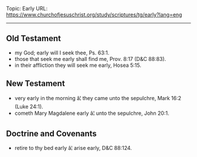 Topic: Early
URL: https://www.churchofjesuschrist.org/study/scriptures/tg/early?lang=eng

---

## Old Testament

- my God; early will I seek thee, Ps. 63:1.
- those that seek me early shall find me, Prov. 8:17 (D&C 88:83).
- in their affliction they will seek me early, Hosea 5:15.

## New Testament

- very early in the morning â¦ they came unto the sepulchre, Mark 16:2 (Luke 24:1).
- cometh Mary Magdalene early â¦ unto the sepulchre, John 20:1.

## Doctrine and Covenants

- retire to thy bed early â¦ arise early, D&C 88:124.

